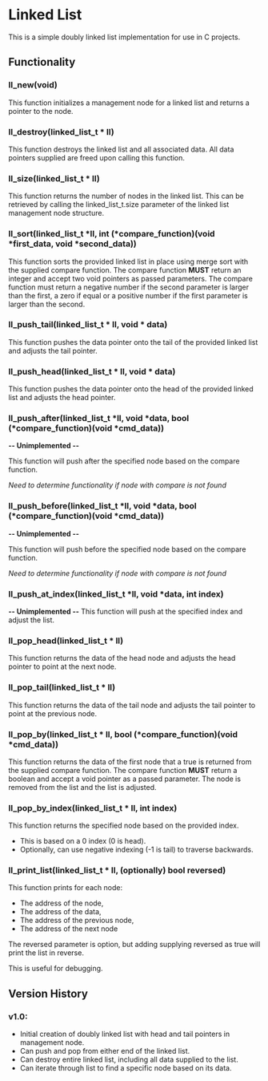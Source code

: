 # Linked List
This is a simple doubly linked list implementation for use in C projects.

## Functionality

### ll_new(void)
This function initializes a management node for a linked list and returns a pointer to the node.

### ll_destroy(linked_list_t * ll)
This function destroys the linked list and all associated data. All data pointers supplied are freed upon calling this function.

### ll_size(linked_list_t * ll)
This function returns the number of nodes in the linked list. This can be retrieved by calling the linked_list_t.size parameter of the linked list management node structure.

### ll_sort(linked_list_t *ll, int (*compare_function)(void *first_data, void *second_data))
This function sorts the provided linked list in place using merge sort with the supplied compare function. The compare function **MUST** return an integer and accept two void pointers as passed parameters. The compare function must return a negative number if the second parameter is larger than the first, a zero if equal or a positive number if the first parameter is larger than the second.

### ll_push_tail(linked_list_t * ll, void * data)
This function pushes the data pointer onto the tail of the provided linked list and adjusts the tail pointer.

### ll_push_head(linked_list_t * ll, void * data)
This function pushes the data pointer onto the head of the provided linked list and adjusts the head pointer.

### ll_push_after(linked_list_t *ll, void *data, bool (*compare_function)(void *cmd_data))
**-- Unimplemented --**

This function will push after the specified node based on the compare function.

*Need to determine functionality if node with compare is not found*

### ll_push_before(linked_list_t *ll, void *data, bool (*compare_function)(void *cmd_data))
**-- Unimplemented --**

This function will push before the specified node based on the compare function.

*Need to determine functionality if node with compare is not found*

### ll_push_at_index(linked_list_t *ll, void *data, int index)
**-- Unimplemented --**
This function will push at the specified index and adjust the list.

### ll_pop_head(linked_list_t * ll)
This function returns the data of the head node and adjusts the head pointer to point at the next node.

### ll_pop_tail(linked_list_t * ll)
This function returns the data of the tail node and adjusts the tail pointer to point at the previous node.

### ll_pop_by(linked_list_t * ll, bool (*compare_function)(void *cmd_data))
This function returns the data of the first node that a true is returned from the supplied compare function. The compare function **MUST** return a boolean and accept a void pointer as a passed parameter. The node is removed from the list and the list is adjusted.

### ll_pop_by_index(linked_list_t * ll, int index)
This function returns the specified node based on the provided index. 
* This is based on a 0 index (0 is head).
* Optionally, can use negative indexing (-1 is tail) to traverse backwards.

### ll_print_list(linked_list_t * ll, (optionally) bool reversed)
This function prints for each node:
  * The address of the node,
  * The address of the data,
  * The address of the previous node,
  * The address of the next node

The reversed parameter is option, but adding supplying reversed as true will print the list in reverse.
  
This is useful for debugging.

## Version History
### v1.0:
* Initial creation of doubly linked list with head and tail pointers in management node.
* Can push and pop from either end of the linked list.
* Can destroy entire linked list, including all data supplied to the list.
* Can iterate through list to find a specific node based on its data.
